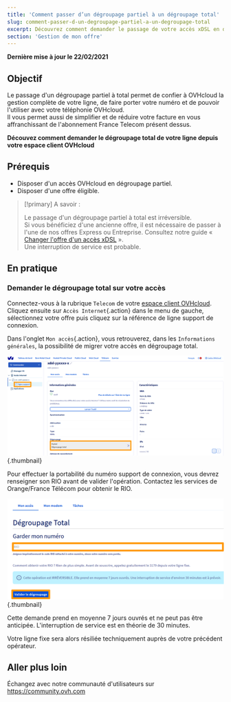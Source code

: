 ```yaml
---
title: 'Comment passer d’un dégroupage partiel à un dégroupage total'
slug: comment-passer-d-un-degroupage-partiel-a-un-degroupage-total
excerpt: Découvrez comment demander le passage de votre accès xDSL en dégroupage total
section: 'Gestion de mon offre'
---
```


**Dernière mise à jour le 22/02/2021**

## Objectif

Le passage d'un dégroupage partiel à total permet de confier à OVHcloud la gestion complète de votre ligne, de faire porter votre numéro et de pouvoir l'utiliser avec votre téléphonie OVHcloud.
<br>Il vous permet aussi de simplifier et de réduire votre facture en vous affranchissant de l'abonnement France Telecom présent dessus.

**Découvez comment demander le dégroupage total de votre ligne depuis votre espace client OVHcloud**

## Prérequis

-   Disposer d'un accès OVHcloud en dégroupage partiel.
-   Disposer d'une offre éligible.

> [!primary]
> A savoir :
>
> Le passage d'un dégroupage partiel à total est irréversible.
> <br>Si vous bénéficiez d'une ancienne offre, il est nécessaire de passer à l'une de nos offres Express ou Entreprise. Consultez notre guide « [Changer l'offre d'un accès xDSL](https://docs.ovh.com/fr/xdsl/comment-changer-mon-offre-xdsl/) ».
> <br>Une interruption de service est probable.
>

## En pratique

### Demander le dégroupage total sur votre accès

Connectez-vous à la rubrique `Telecom` de votre [espace client OVHcloud](https://www.ovh.com/auth?onsuccess=https%3A%2F%2Fwww.ovhtelecom.fr%2Fmanager&ovhSubsidiary=fr). Cliquez ensuite sur `Accès Internet`{.action} dans le menu de gauche, sélectionnez votre offre puis cliquez sur la référence de ligne support de connexion. 

Dans l'onglet `Mon accès`{.action}, vous retrouverez, dans les `Informations générales`, la possibilité de migrer votre accès en dégroupage total.

![Infos_Générales](images/part_to_total_1.PNG){.thumbnail}

Pour effectuer la portabilité du numéro support de connexion, vous devrez renseigner son RIO avant de valider l'opération. Contactez les services de Orange/France Télécom pour obtenir le RIO.

![RIO_validation](images/part_to_total_2.PNG){.thumbnail}

Cette demande prend en moyenne 7 jours ouvrés et ne peut pas être anticipée. L'interruption de service est en théorie de 30 minutes.

Votre ligne fixe sera alors résiliée techniquement auprès de votre précédent opérateur.

## Aller plus loin

Échangez avec notre communauté d'utilisateurs sur <https://community.ovh.com>
